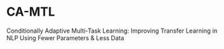 # CA-MTL
Conditionally Adaptive Multi-Task Learning: Improving Transfer Learning in NLP Using Fewer Parameters &amp; Less Data
